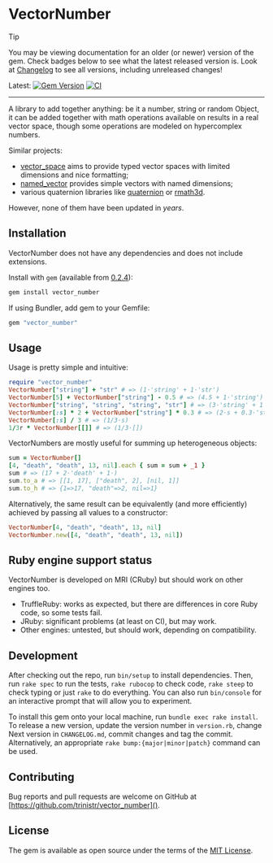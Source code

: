 # VectorNumber

> [!TIP]
> You may be viewing documentation for an older (or newer) version of the gem.
> Check badges below to see what the latest released version is.
> Look at [Changelog](https://github.com/trinistr/vector_number/blob/main/CHANGELOG.md)
> to see all versions, including unreleased changes!

Latest: [![Gem Version](https://badge.fury.io/rb/vector_number.svg?icon=si%3Arubygems)](https://rubygems.org/gems/vector_number)
[![CI](https://github.com/trinistr/vector_number/actions/workflows/CI.yaml/badge.svg)](https://github.com/trinistr/vector_number/actions/workflows/CI.yaml)

***

A library to add together anything: be it a number, string or random Object, it can be added together with math operations available on results in a real vector space, though some operations are modeled on hypercomplex numbers.

Similar projects:
- [vector_space](https://github.com/tomstuart/vector_space) aims to provide typed vector spaces with limited dimensions and nice formatting;
- [named_vector](https://rubygems.org/gems/named_vector) provides simple vectors with named dimensions;
- various quaternion libraries like [quaternion](https://github.com/tanahiro/quaternion) or [rmath3d](https://github.com/vaiorabbit/rmath3d).

However, none of them have been updated in *years*.

## Installation

VectorNumber does not have any dependencies and does not include extensions.

Install with `gem` (available from [0.2.4](https://github.com/trinistr/vector_number/tree/v0.2.4)):
```sh
gem install vector_number
```

If using Bundler, add gem to your Gemfile:
```ruby
gem "vector_number"
```

## Usage

Usage is pretty simple and intuitive:
```ruby
require "vector_number"
VectorNumber["string"] + "str" # => (1⋅'string' + 1⋅'str')
VectorNumber[5] + VectorNumber["string"] - 0.5 # => (4.5 + 1⋅'string')
VectorNumber["string", "string", "string", "str"] # => (3⋅'string' + 1⋅'str')
VectorNumber[:s] * 2 + VectorNumber["string"] * 0.3 # => (2⋅s + 0.3⋅'string')
VectorNumber[:s] / 3 # => (1/3⋅s)
1/3r * VectorNumber[[]] # => (1/3⋅[])
```

VectorNumbers are mostly useful for summing up heterogeneous objects:
```ruby
sum = VectorNumber[]
[4, "death", "death", 13, nil].each { sum = sum + _1 }
sum # => (17 + 2⋅'death' + 1⋅)
sum.to_a # => [[1, 17], ["death", 2], [nil, 1]]
sum.to_h # => {1=>17, "death"=>2, nil=>1}
```

Alternatively, the same result can be equivalently (and more efficiently) achieved by
passing all values to a constructor:
```ruby
VectorNumber[4, "death", "death", 13, nil]
VectorNumber.new([4, "death", "death", 13, nil])
```

## Ruby engine support status

VectorNumber is developed on MRI (CRuby) but should work on other engines too.
- TruffleRuby: works as expected, but there are differences in core Ruby code, so some tests fail.
- JRuby: significant problems (at least on CI), but may work.
- Other engines: untested, but should work, depending on compatibility.

## Development

After checking out the repo, run `bin/setup` to install dependencies. Then, run `rake spec` to run the tests, `rake rubocop` to check code, `rake steep` to check typing or just `rake` to do everything. You can also run `bin/console` for an interactive prompt that will allow you to experiment.

To install this gem onto your local machine, run `bundle exec rake install`. To release a new version, update the version number in `version.rb`, change Next version in `CHANGELOG.md`, commit changes and tag the commit. Alternatively, an appropriate `rake bump:{major|minor|patch}` command can be used.

## Contributing

Bug reports and pull requests are welcome on GitHub at [https://github.com/trinistr/vector_number]().

## License

The gem is available as open source under the terms of the [MIT License](https://opensource.org/licenses/MIT).
